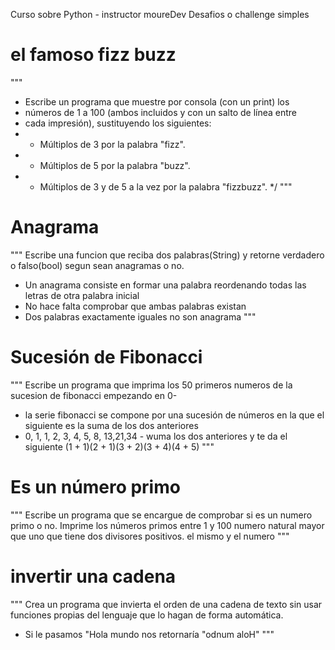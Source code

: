 Curso sobre Python - instructor moureDev 
Desafios o challenge simples

# el famoso fizz buzz
"""
 * Escribe un programa que muestre por consola (con un print) los
 * números de 1 a 100 (ambos incluidos y con un salto de línea entre
 * cada impresión), sustituyendo los siguientes:
 * - Múltiplos de 3 por la palabra "fizz".
 * - Múltiplos de 5 por la palabra "buzz".
 * - Múltiplos de 3 y de 5 a la vez por la palabra "fizzbuzz".
 */
"""

# Anagrama
"""
Escribe una funcion que reciba dos palabras(String) y retorne verdadero o falso(bool) segun sean anagramas o no.
- Un anagrama consiste en formar una palabra reordenando todas las letras de otra palabra inicial
- No hace falta comprobar que ambas palabras existan
- Dos palabras exactamente iguales no son anagrama
"""

# Sucesión de Fibonacci
"""
Escribe un programa que imprima los 50 primeros numeros de la 
sucesion de fibonacci empezando en 0-
- la serie fibonacci se compone por una sucesión de números en la que el 
siguiente es la suma de los dos anteriores
- 0, 1, 1, 2, 3, 4, 5, 8, 13,21,34 - wuma los dos anteriores y te da el siguiente
(1 + 1)(2 + 1)(3 + 2)(3 + 4)(4 + 5)
"""

# Es un número primo
"""
Escribe un programa que se encargue de comprobar si es un numero primo o no.
Imprime los números primos entre 1 y 100
numero natural mayor que uno que tiene dos divisores positivos. el mismo y el numero
"""

# invertir una cadena
"""
Crea un programa que invierta el orden de una cadena de texto
sin usar funciones propias del lenguaje que lo hagan de forma automática.
- Si le pasamos "Hola mundo nos retornaría "odnum aloH"
"""
